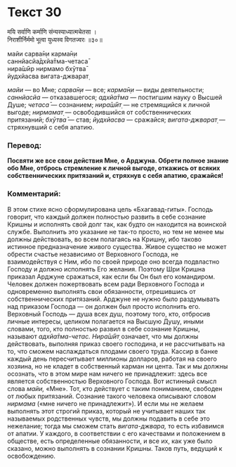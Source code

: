 # Текст 30

मयि सर्वाणि कर्माणि संन्यस्याध्यात्मचेतसा ।  
निराशीर्निर्ममो भूत्वा युध्यस्व विगतज्वरः ॥३०॥

майи сарва̄н̣и карма̄н̣и  
саннйасйа̄дхйа̄тма-четаса̄  
нира̄ш́ӣр нирмамо бхӯтва̄  
йудхйасва вигата-джварат̣

_майи_ — во Мне; _сарва̄н̣и_ — все; _карма̄н̣и_ — виды деятельности; _саннйасйа_ — отказавшегося; _адхйа̄тма_ — постигшим науку о Высшей Душе; _четаса̄_ — сознанием; _нира̄ш́ӣт̣_ — не стремящийся к личной выгоде; _нирмамат̣_ — освободившийся от собственнических притязаний; _бхӯтва̄_ — став; _йудхйасва_ — сражайся; _вигата-джварат̣_ — стряхнувший с себя апатию.

### Перевод:

**Посвяти же все свои действия Мне, о Арджуна. Обрети полное знание обо Мне, отбрось стремление к личной выгоде, откажись от всяких собственнических притязаний и, стряхнув с себя апатию, сражайся!**

### Комментарий:

В этом стихе ясно сформулирована цель «Бхагавад-гиты». Господь говорит, что каждый должен полностью развить в себе сознание Кришны и исполнять свой долг так, как будто он находится на воинской службе. Выполнить это указание не так-то просто, но тем не менее мы должны действовать, во всем полагаясь на Кришну, ибо таково истинное предназначение живого существа. Живое существо не может обрести счастье независимо от Верховного Господа, не взаимодействуя с Ним, ибо по своей природе оно всегда подвластно Господу и должно исполнять Его желания. Поэтому Шри Кришна приказал Арджуне сражаться, как если бы Он был его командиром. Человек должен пожертвовать всем ради Верховного Господа и одновременно выполнять свои обязанности, отрешившись от собственнических притязаний. Арджуне не нужно было раздумывать над приказом Господа — он должен был просто исполнить его. Верховный Господь — душа всех душ, поэтому того, кто, отбросив личные интересы, целиком полагается на Высшую Душу, иными словами, того, кто полностью развил в себе сознание Кришны, называют _адхйа̄тма-четас. Нира̄ш́ӣт̣_ означает, что мы должны действовать, выполняя приказ своего господина, и не рассчитывать на то, что сможем наслаждаться плодами своего труда. Кассир в банке каждый день пересчитывает миллионы долларов, работая на своего хозяина, но не кладет в собственный карман ни цента. Так и мы должны осознать, что в этом мире нам ничего не принадлежит: здесь все является собственностью Верховного Господа. Вот истинный смысл слова _майи,_ «Мне». Тот, кто действует с таким пониманием, свободен от любых притязаний. Сознание такого человека описывают словом _нирмама_ («мне ничего не принадлежит»). И если мы не желаем выполнять этот строгий приказ, который не учитывает наших так называемых родственных чувств, мы должны подавить в себе это нежелание; тогда мы сможем стать _вигата-джвара,_ то есть избавимся от апатии. У каждого, в соответствии с его качествами и положением в обществе, есть определенные обязанности, и все их, как уже было сказано, можно выполнять в сознании Кришны. Таков путь, ведущий к освобождению.